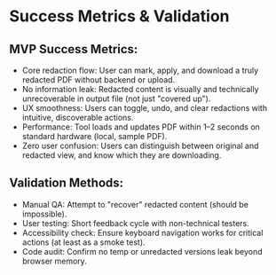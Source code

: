 # Success Metrics & Validation

## MVP Success Metrics:
- Core redaction flow: User can mark, apply, and download a truly redacted PDF without backend or upload.
- No information leak: Redacted content is visually and technically unrecoverable in output file (not just "covered up").
- UX smoothness: Users can toggle, undo, and clear redactions with intuitive, discoverable actions.
- Performance: Tool loads and updates PDF within 1–2 seconds on standard hardware (local, sample PDF).
- Zero user confusion: Users can distinguish between original and redacted view, and know which they are downloading.

## Validation Methods:
- Manual QA: Attempt to "recover" redacted content (should be impossible).
- User testing: Short feedback cycle with non-technical testers.
- Accessibility check: Ensure keyboard navigation works for critical actions (at least as a smoke test).
- Code audit: Confirm no temp or unredacted versions leak beyond browser memory. 